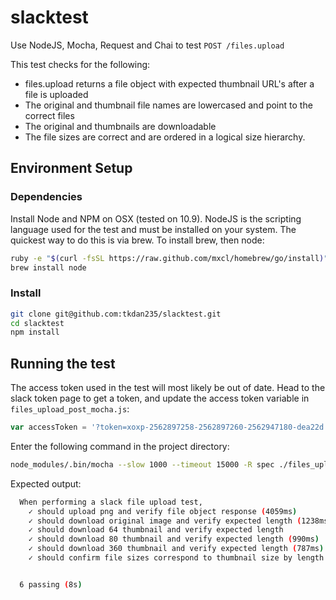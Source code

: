 # slacktest
Use NodeJS, Mocha, Request and Chai to test `POST /files.upload`

This test checks for the following:
* files.upload returns a file object with expected thumbnail URL's after a file is uploaded
* The original and thumbnail file names are lowercased and point to the correct files
* The original and thumbnails are downloadable
* The file sizes are correct and are ordered in a logical size hierarchy.

## Environment Setup
### Dependencies
Install Node and NPM on OSX (tested on 10.9). NodeJS is the scripting language used for the test and must be installed on your system.  The quickest way to do this is via brew.  To install brew, then node:
```bash
ruby -e "$(curl -fsSL https://raw.github.com/mxcl/homebrew/go/install)"
brew install node
```

### Install

```bash
git clone git@github.com:tkdan235/slacktest.git
cd slacktest
npm install
```

## Running the test

The access token used in the test will most likely be out of date.  Head to the slack token page to get a token, and update the access token variable in `files_upload_post_mocha.js`:

```javascript
var accessToken = '?token=xoxp-2562897258-2562897260-2562947180-dea22d';
```

Enter the following command in the project directory:
```bash
node_modules/.bin/mocha --slow 1000 --timeout 15000 -R spec ./files_upload_post_mocha.js
```

Expected output:
```bash
  When performing a slack file upload test,
    ✓ should upload png and verify file object response (4059ms)
    ✓ should download original image and verify expected length (1238ms)
    ✓ should download 64 thumbnail and verify expected length
    ✓ should download 80 thumbnail and verify expected length (990ms)
    ✓ should download 360 thumbnail and verify expected length (787ms)
    ✓ should confirm file sizes correspond to thumbnail size by length


  6 passing (8s)
```

